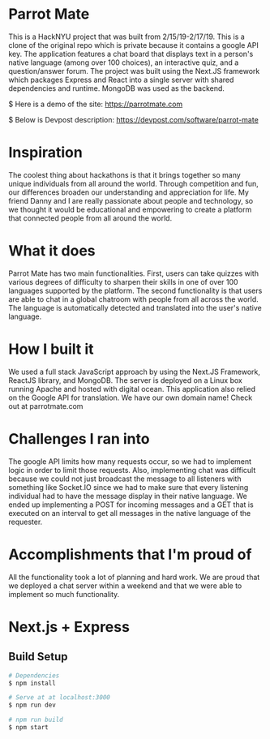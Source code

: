 # Parrot Mate
This is a HackNYU project that was built from 2/15/19-2/17/19.  This is a clone of the original repo which is private because it contains a google API key.  The application features a chat board that displays text in a person's native language (among over 100 choices), an interactive quiz, and a question/answer forum.  The project was built using the Next.JS framework which packages Express and React into a single server with shared dependencies and runtime.  MongoDB was used as the backend.

$ Here is a demo of the site: https://parrotmate.com

$ Below is Devpost description: https://devpost.com/software/parrot-mate

# Inspiration
The coolest thing about hackathons is that it brings together so many unique individuals from all around the world. Through competition and fun, our differences broaden our understanding and appreciation for life. My friend Danny and I are really passionate about people and technology, so we thought it would be educational and empowering to create a platform that connected people from all around the world.

# What it does
Parrot Mate has two main functionalities. First, users can take quizzes with various degrees of difficulty to sharpen their skills in one of over 100 languages supported by the platform. The second functionality is that users are able to chat in a global chatroom with people from all across the world. The language is automatically detected and translated into the user's native language.

# How I built it
We used a full stack JavaScript approach by using the Next.JS Framework, ReactJS library, and MongoDB. The server is deployed on a Linux box running Apache and hosted with digital ocean. This application also relied on the Google API for translation. We have our own domain name! Check out at parrotmate.com

# Challenges I ran into
The google API limits how many requests occur, so we had to implement logic in order to limit those requests. Also, implementing chat was difficult because we could not just broadcast the message to all listeners with something like Socket.IO since we had to make sure that every listening individual had to have the message display in their native language. We ended up implementing a POST for incoming messages and a GET that is executed on an interval to get all messages in the native language of the requester.


# Accomplishments that I'm proud of
All the functionality took a lot of planning and hard work. We are proud that we deployed a chat server within a weekend and that we were able to implement so much functionality.



# Next.js + Express

## Build Setup

``` bash
# Dependencies
$ npm install

# Serve at at localhost:3000
$ npm run dev

# npm run build
$ npm start
